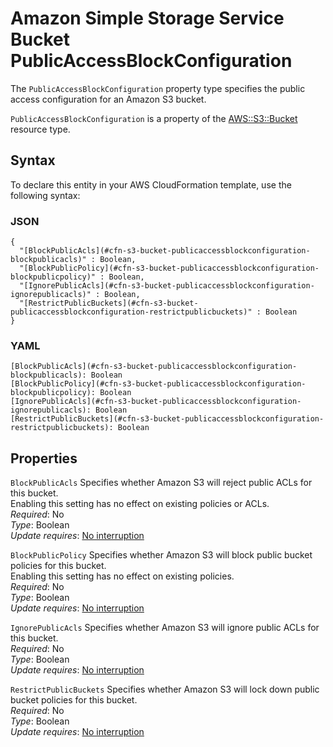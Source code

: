 # Amazon Simple Storage Service Bucket PublicAccessBlockConfiguration<a name="aws-properties-s3-bucket-publicaccessblockconfiguration"></a>

<a name="aws-properties-s3-bucket-publicaccessblockconfiguration-description"></a>The `PublicAccessBlockConfiguration` property type specifies the public access configuration for an Amazon S3 bucket\.

<a name="aws-properties-s3-bucket-publicaccessblockconfiguration-inheritance"></a> `PublicAccessBlockConfiguration` is a property of the [AWS::S3::Bucket](aws-properties-s3-bucket.md) resource type\.

## Syntax<a name="aws-properties-s3-bucket-publicaccessblockconfiguration-syntax"></a>

To declare this entity in your AWS CloudFormation template, use the following syntax:

### JSON<a name="aws-properties-s3-bucket-publicaccessblockconfiguration-syntax.json"></a>

```
{
  "[BlockPublicAcls](#cfn-s3-bucket-publicaccessblockconfiguration-blockpublicacls)" : Boolean,
  "[BlockPublicPolicy](#cfn-s3-bucket-publicaccessblockconfiguration-blockpublicpolicy)" : Boolean,
  "[IgnorePublicAcls](#cfn-s3-bucket-publicaccessblockconfiguration-ignorepublicacls)" : Boolean,
  "[RestrictPublicBuckets](#cfn-s3-bucket-publicaccessblockconfiguration-restrictpublicbuckets)" : Boolean
}
```

### YAML<a name="aws-properties-s3-bucket-publicaccessblockconfiguration-syntax.yaml"></a>

```
[BlockPublicAcls](#cfn-s3-bucket-publicaccessblockconfiguration-blockpublicacls): Boolean
[BlockPublicPolicy](#cfn-s3-bucket-publicaccessblockconfiguration-blockpublicpolicy): Boolean
[IgnorePublicAcls](#cfn-s3-bucket-publicaccessblockconfiguration-ignorepublicacls): Boolean
[RestrictPublicBuckets](#cfn-s3-bucket-publicaccessblockconfiguration-restrictpublicbuckets): Boolean
```

## Properties<a name="aws-properties-s3-bucket-publicaccessblockconfiguration-properties"></a>

`BlockPublicAcls`  <a name="cfn-s3-bucket-publicaccessblockconfiguration-blockpublicacls"></a>
Specifies whether Amazon S3 will reject public ACLs for this bucket\.  
Enabling this setting has no effect on existing policies or ACLs\.  
 *Required*: No  
 *Type*: Boolean  
*Update requires*: [No interruption](using-cfn-updating-stacks-update-behaviors.md#update-no-interrupt)

`BlockPublicPolicy`  <a name="cfn-s3-bucket-publicaccessblockconfiguration-blockpublicpolicy"></a>
Specifies whether Amazon S3 will block public bucket policies for this bucket\.  
Enabling this setting has no effect on existing policies\.  
 *Required*: No  
 *Type*: Boolean  
*Update requires*: [No interruption](using-cfn-updating-stacks-update-behaviors.md#update-no-interrupt)

`IgnorePublicAcls`  <a name="cfn-s3-bucket-publicaccessblockconfiguration-ignorepublicacls"></a>
Specifies whether Amazon S3 will ignore public ACLs for this bucket\.  
 *Required*: No  
 *Type*: Boolean  
*Update requires*: [No interruption](using-cfn-updating-stacks-update-behaviors.md#update-no-interrupt)

`RestrictPublicBuckets`  <a name="cfn-s3-bucket-publicaccessblockconfiguration-restrictpublicbuckets"></a>
Specifies whether Amazon S3 will lock down public bucket policies for this bucket\.  
 *Required*: No  
 *Type*: Boolean  
*Update requires*: [No interruption](using-cfn-updating-stacks-update-behaviors.md#update-no-interrupt)